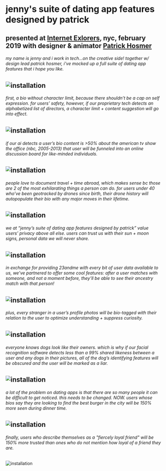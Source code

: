 # jenny's suite of dating app features designed by patrick
presented at [Internet Exlorers](https://https://www.caveat.nyc/event/internet-explorers-2-20-2019), nyc, february 2019 with designer & animator [Patrick Hosmer](https://patrickhosmer.com)
<br />
---
###### my name is jenny and i work in tech...on the creative side! together w/ design lead patrick hosmer, i’ve mocked up a full suite of dating app features that i hope you like. 
![installation](JSODAF_tw_001.gif)
<br />
---
###### first, a bio without character limit, because there shouldn’t be a cap on self expression. for users’ safety, however, if our proprietary tech detects an alphabetized list of directors, a character limit + content suggestion will go into effect.
![installation](JSODAF_tw_002.gif)
<br />
---
###### if our ai detects a user’s bio content is >50% about the american tv show the office (nbc, 2005-2013) that user will be funneled into an online discussion board for like-minded individuals.
![installation](JSODAF_tw_003.gif)
<br />
---
###### people love to document travel + time abroad, which makes sense bc those are 2 of the most exhilarating things a person can do. for users under 40 who’ve been geotracked by drones since birth, their drone history will autopopulate their bio with any major moves in their lifetime.
![installation](JSODAF_tw_004.gif)
<br />
---
###### we at “jenny’s suite of dating app features designed by patrick” value users’ privacy above all else. users can trust us with their sun + moon signs, personal data we will never share.
![installation](JSODAF_tw_005.gif)
<br />
---
###### in exchange for providing 23andme with every bit of user data available to us, we’ve partnered to offer some cool features: after a user matches with someone, and not a moment before, they’ll be able to see their ancestry match with that person!
![installation](JSODAF_tw_006.gif)
<br />
---
###### plus, every stranger in a user’s profile photos will be bio-tagged with their relation to the user to optimize understanding + suppress curiosity.
![installation](JSODAF_tw_007.gif)
<br />
---
###### everyone knows dogs look like their owners. which is why if our facial recognition software detects less than a 99% shared likeness between a user and any dogs in their pictures, all of the dog’s identifying features will be obscured and the user will be marked as a liar.
![installation](JSODAF_tw_008.gif)
<br />
---
###### a lot of the problem on dating apps is that there are so many people it can be difficult to get noticed. this needs to be changed. NOW. users whose bios say they are looking to find the best burger in the city will be 150% more seen during dinner time.
![installation](JSODAF_tw_009.gif)
<br />
---
###### finally, users who describe themselves as a "fiercely loyal friend" will be 150% more trusted than ones who do not mention how loyal of a friend they are.
![installation](JSODAF_tw_010.gif)
<br />



